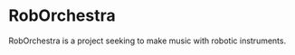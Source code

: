 RobOrchestra
=============

RobOrchestra is a project seeking to make music with robotic instruments.
